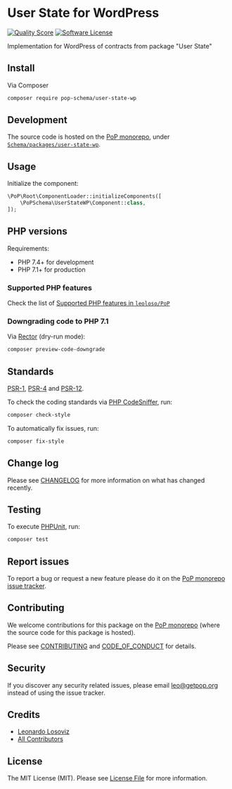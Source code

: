 # User State for WordPress

<!-- [![Build Status][ico-travis]][link-travis] -->
[![Quality Score][ico-code-quality]][link-code-quality]
[![Software License][ico-license]](LICENSE.md)

<!--
[![Latest Version on Packagist][ico-version]][link-packagist]
[![Coverage Status][ico-scrutinizer]][link-scrutinizer]
[![Total Downloads][ico-downloads]][link-downloads]
-->

Implementation for WordPress of contracts from package "User State"

## Install

Via Composer

``` bash
composer require pop-schema/user-state-wp
```

## Development

The source code is hosted on the [PoP monorepo](https://github.com/leoloso/PoP), under [`Schema/packages/user-state-wp`](https://github.com/leoloso/PoP/tree/master/layers/Schema/packages/user-state-wp).

## Usage

Initialize the component:

``` php
\PoP\Root\ComponentLoader::initializeComponents([
    \PoPSchema\UserStateWP\Component::class,
]);
```

## PHP versions

Requirements:

- PHP 7.4+ for development
- PHP 7.1+ for production

### Supported PHP features

Check the list of [Supported PHP features in `leoloso/PoP`](https://github.com/leoloso/PoP/#supported-php-features)

### Downgrading code to PHP 7.1

Via [Rector](https://github.com/rectorphp/rector) (dry-run mode):

```bash
composer preview-code-downgrade
```

## Standards

[PSR-1](https://www.php-fig.org/psr/psr-1), [PSR-4](https://www.php-fig.org/psr/psr-4) and [PSR-12](https://www.php-fig.org/psr/psr-12).

To check the coding standards via [PHP CodeSniffer](https://github.com/squizlabs/PHP_CodeSniffer), run:

``` bash
composer check-style
```

To automatically fix issues, run:

``` bash
composer fix-style
```

## Change log

Please see [CHANGELOG](CHANGELOG.md) for more information on what has changed recently.

## Testing

To execute [PHPUnit](https://phpunit.de/), run:

``` bash
composer test
```

## Report issues

To report a bug or request a new feature please do it on the [PoP monorepo issue tracker](https://github.com/leoloso/PoP/issues).

## Contributing

We welcome contributions for this package on the [PoP monorepo](https://github.com/leoloso/PoP) (where the source code for this package is hosted).

Please see [CONTRIBUTING](CONTRIBUTING.md) and [CODE_OF_CONDUCT](CODE_OF_CONDUCT.md) for details.

## Security

If you discover any security related issues, please email leo@getpop.org instead of using the issue tracker.

## Credits

- [Leonardo Losoviz][link-author]
- [All Contributors][link-contributors]

## License

The MIT License (MIT). Please see [License File](LICENSE.md) for more information.

[ico-version]: https://img.shields.io/packagist/v/pop-schema/user-state-wp.svg?style=flat-square
[ico-license]: https://img.shields.io/badge/license-MIT-brightgreen.svg?style=flat-square
[ico-travis]: https://img.shields.io/travis/pop-schema/user-state-wp/master.svg?style=flat-square
[ico-scrutinizer]: https://img.shields.io/scrutinizer/coverage/g/pop-schema/user-state-wp.svg?style=flat-square
[ico-code-quality]: https://img.shields.io/scrutinizer/g/pop-schema/user-state-wp.svg?style=flat-square
[ico-downloads]: https://img.shields.io/packagist/dt/pop-schema/user-state-wp.svg?style=flat-square

[link-packagist]: https://packagist.org/packages/pop-schema/user-state-wp
[link-travis]: https://travis-ci.org/pop-schema/user-state-wp
[link-scrutinizer]: https://scrutinizer-ci.com/g/pop-schema/user-state-wp/code-structure
[link-code-quality]: https://scrutinizer-ci.com/g/pop-schema/user-state-wp
[link-downloads]: https://packagist.org/packages/pop-schema/user-state-wp
[link-author]: https://github.com/leoloso
[link-contributors]: ../../../../../../contributors
